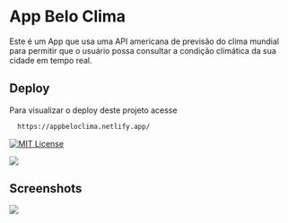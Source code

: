 
# App Belo Clima

Este é um App que usa uma API americana de previsão do clima mundial para permitir que o usuário possa consultar a condição climática da sua cidade em tempo real.



## Deploy
Para visualizar o deploy deste projeto acesse

```bash
  https://appbeloclima.netlify.app/
```



[![MIT License](https://img.shields.io/badge/License-MIT-green.svg)](https://choosealicense.com/licenses/mit/)



![](https://imgur.com/egsjeOu)


## Screenshots

![](https://imgur.com/egsjeOu)



